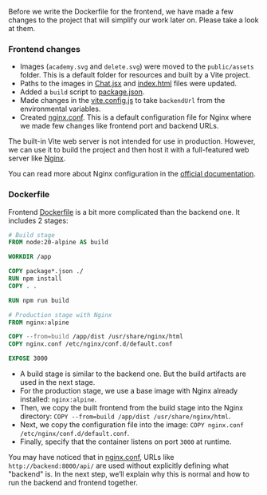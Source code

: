 Before we write the Dockerfile for the frontend, we have made a few changes
to the project that will simplify our work later on. Please take a look at them.

### Frontend changes
- Images (`academy.svg` and `delete.svg`) were moved to the `public/assets` folder. 
  This is a default folder for resources and built by a Vite project.
- Paths to the images in [Chat.jsx][Chat] and [index.html][index] files were updated.
- Added a `build` script to [package.json][package].
- Made changes in the [vite.config.js][vite.config] to take `backendUrl` from the environmental variables.
- Created [nginx.conf][nginx]. This is a default configuration file for Nginx where we made few changes like frontend port and backend URLs.

The built-in Vite web server is not intended for use in production.
However, we can use it to build the project and then host it with
a full-featured web server like [Nginx](https://nginx.org/).

You can read more about Nginx configuration in the [official documentation](https://nginx.org/en/docs/beginners_guide.html#conf_structure). 

### Dockerfile
Frontend [Dockerfile][Dockerfile] is a bit more complicated than the backend one. It includes 2 stages:

```dockerfile
# Build stage
FROM node:20-alpine AS build

WORKDIR /app

COPY package*.json ./
RUN npm install
COPY . .

RUN npm run build

# Production stage with Nginx
FROM nginx:alpine

COPY --from=build /app/dist /usr/share/nginx/html
COPY nginx.conf /etc/nginx/conf.d/default.conf

EXPOSE 3000
```

- A build stage is similar to the backend one. But the build artifacts are used in the next stage.
- For the production stage, we use a base image with Nginx already installed: `nginx:alpine`.
- Then, we copy the built frontend from the build stage into the Nginx directory: `COPY --from=build /app/dist /usr/share/nginx/html`.
- Next, we copy the configuration file into the image: `COPY nginx.conf /etc/nginx/conf.d/default.conf`.
- Finally, specify that the container listens on port `3000` at runtime.

You may have noticed that in [nginx.conf][nginx], URLs like `http://backend:8000/api/` are used without explicitly defining what "backend" is.
In the next step, we’ll explain why this is normal and how to run the backend and frontend together.

[Chat]: course://Deploy/Containerization/frontend_dockerfile/frontend/src/pages/Chat.jsx
[index]: course://Deploy/Containerization/frontend_dockerfile/frontend/index.html
[package]: course://Deploy/Containerization/frontend_dockerfile/frontend/package.json
[vite.config]: course://Deploy/Containerization/frontend_dockerfile/frontend/vite.config.js
[nginx]: course://Deploy/Containerization/frontend_dockerfile/frontend/nginx.conf
[Dockerfile]: course://Deploy/Containerization/frontend_dockerfile/frontend/Dockerfile
